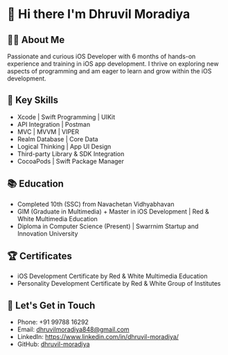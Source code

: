 <h1>👋 Hi there I'm Dhruvil Moradiya</h1>

👨‍💻 About Me
------
Passionate and curious iOS Developer with 6 months of hands-on experience and training in iOS app development. I thrive on exploring new aspects of programming and am eager to learn and grow within the iOS development.

🚀 Key Skills
------
- Xcode | Swift Programming | UIKit
- API Integration | Postman
- MVC | MVVM | VIPER
- Realm Database | Core Data
- Logical Thinking | App UI Design
- Third-party Library & SDK Integration
- CocoaPods | Swift Package Manager

📚 Education
-------
- Completed 10th (SSC) from Navachetan Vidhyabhavan
- GIM (Graduate in Multimedia) + Master in iOS Development | Red & White Multimedia Education
- Diploma in Computer Science (Present) | Swarrnim Startup and Innovation University

🏆 Certificates
-----------------
- iOS Development Certificate by Red & White Multimedia Education
- Personality Development Certificate by Red & White Group of Institutes

📧 Let's Get in Touch
------------------
- Phone: +91 99788 16292
- Email: dhruvilmoradiya848@gmail.com
- LinkedIn: https://www.linkedin.com/in/dhruvil-moradiya/
- GitHub: [dhruvil-moradiya](https://github.com/dhruvil989)
